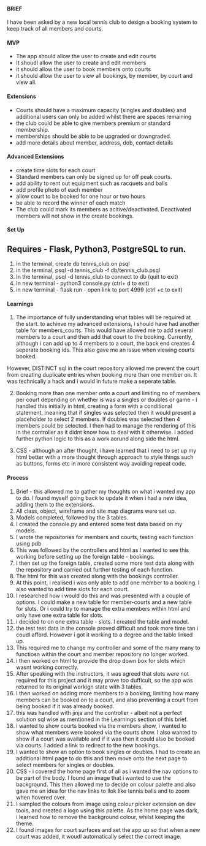 #### BRIEF

I have been asked by a new local tennis club to design a booking system to keep track of all members and courts.


#### MVP

* The app should allow the user to create and edit courts
* It shoudl allow the user to create and edit members
* it should allow the user to book members onto courts
* it should allow the user to view all bookings, by member, by court and view all.

#### Extensions
 
 * Courts should have a maximum capacity (singles and doubles) and additional users    can only be added whilst there are spaces remaining
 * the club could be able to give members premium or standard membership. 
 * memberships should be able to be upgraded or downgraded.
 * add more details about member, address, dob, contact details

#### Advanced Extensions
* create time slots for each court
* Standard members can only be signed up for off peak courts. 
* add ability to rent out equipment such as racquets and balls 
* add profile photo of each member
* allow court to be booked for one hour or two hours
* be able to record the winner of each match
* The club could mark its members as acitive/deactivated. Deactivated members will not show in the create bookings.

#### Set Up

## Requires - Flask, Python3, PostgreSQL to run.

1. In the terminal, create db tennis_club on psql
2. in the terminal, psql -d tennis_club -f db/tennis_club.psql
3. In the terminal, psql -d tennis_club to connect to db   (quit to exit)
3. In new terminal - python3 console.py   (ctrl+ d to exit)
4. in new terminal - flask run - open link to port 4999  (ctrl +c to exit)




#### Learnings
 
1. The importance of fully understanding what tables will be required at the start.
to achieve my advanced extensions, i should have had another table for members_courts. This would have allowed me to add several members to a court and then add that court to the booking. Currently, although i can add up to 4 members to a court, the back end creates 4 seperate booking ids. This also gave me an issue when viewing courts booked.

However, DISTINCT sql in the court repository allowed me prevent the court from creating duplicate entries when booking more than one member on. It was technically a hack and i would in future make a seperate table.

2. Booking more than one member onto a court and limiting no of members per court depending on whether is was a singles or doubles or game - i handled this initially in html, creating a form with a conditional statement, meaning that if singles was selected then it would present a placeholder to select 2 members. If doubles was selected then 4 members could be selected. I then had to manage the rendering of this in the controller as it didnt know how to deal with it otherwise. I added further python logic to this as a work aorund along side the html.

3. CSS - although an after thought, i have learned that i need to set up my html better with a more thought through approach to style things such as buttons, forms etc in more consistent way avoiding repeat code.



#### Process

1. Brief - this allowed me to gather my thoughts on what i wanted my app to do. I found myself going back to update it when i had a new idea, adding them to the extensions.
2. All class, object, wireframe and site map diagrams were set up.
3. Models completed, followed by the  3 tables.
4. I created the console.py and entered some test data based on my models.
5. I wrote the repositories for members and courts, testing each function using pdb
6. This was followed by the controllers and html as I wanted to see this working before setting up the foreign table - bookings.
7. I then set up the foreign table, created some more test data along with the repository and carried out further testing of each function.
8. The html for this was created along with the bookings controller.
9. At this point, i realised i was only able to add one member to a booking. I also wanted to add time slots for each court.
10. I researched how i would do this and was presented with a couple of options. I could make a new table for member-courts and a new table for slots. Or i could try to manage the extra members within html and only have one extra table for slots. 
11. i decided to on one extra table - slots. I created the table and model.
12. the test test data in the console proved difficult and took more time tan i coudl afford. However i got it working to a degree and the table linked up. 
13. This required me to change my controller and some of the many many to functiosn within the court and member repository no longer worked.
13. i then worked on html to provide the drop down box for slots which wasnt working correctly.
14. After speaking with the instructors, it was agreed that slots were not required for this project and it may prove too dufficult, so the app was returned to its original workign state with 3 tables.
15. I then worked on adding more members to a booking, limiting how many members can be booked on to a court, and also preventing a court from being booked if it was already booked.
16. this was handled with jinja and the controller - albeit not a perfect solution sql wise as mentioned in the Learnings section of this brief.
17. i wanted to show courts booked via the members show, i wanted to show what members were booked via the courts show. I also wanted to show if a court was available and if it was then it could also be booked via courts. I added a link to redirect to the new bookings. 
18. I wanted to show an option to book singles or doubles. I had to create an additional html page to do this and then move onto the next page to select members for singles or doubles.
19. CSS - i covered the home page first of all as i wanted the nav options to be part of the body. I found an image that i wanted to use the background. This then allowed me to decide on colour palette and also gave me an idea for the nav links to llok like tennis balls and to zoom when hovered over. 
20. I sampled the colours from image using colour picker extension on dev tools, and created a logo using this palette. As the home page was dark, i learned how to remove the background colour, whilst keeping the theme.
21. I found images for court surfaces and set the app up so that when a new court was added, it woudl automatically select the correct image.








